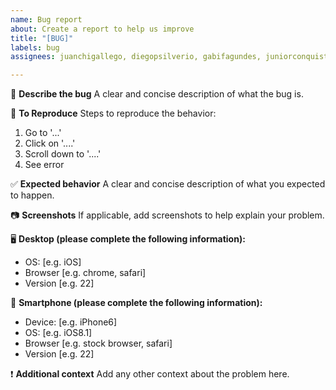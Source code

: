 ```yaml
---
name: Bug report
about: Create a report to help us improve
title: "[BUG]"
labels: bug
assignees: juanchigallego, diegopsilverio, gabifagundes, juniorconquista

---
```


🐛  **Describe the bug** 
A clear and concise description of what the bug is.

🧐  **To Reproduce** 
Steps to reproduce the behavior:
1. Go to '...'
2. Click on '....'
3. Scroll down to '....'
4. See error

✅  **Expected behavior** 
A clear and concise description of what you expected to happen.

📷  **Screenshots** 
If applicable, add screenshots to help explain your problem.

🖥  **Desktop (please complete the following information):** 
 - OS: [e.g. iOS]
 - Browser [e.g. chrome, safari]
 - Version [e.g. 22]

📱 **Smartphone (please complete the following information):** 
 - Device: [e.g. iPhone6]
 - OS: [e.g. iOS8.1]
 - Browser [e.g. stock browser, safari]
 - Version [e.g. 22]

❗️ **Additional context** 
Add any other context about the problem here.
